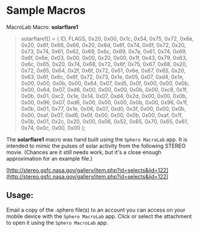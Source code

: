 Sample Macros
=============


MacroLab Macro: __solarflare1__

> solarflare1[] = { ID, FLAGS, 0x20, 0x00, 0x1c, 0x54, 0x75, 0x72, 0x6e, 0x20, 0x6f, 0x66, 0x66, 0x20, 0x6d, 0x6f, 0x74, 0x6f, 0x72, 0x20, 0x73, 0x74, 0x61, 0x62, 0x69, 0x6c, 0x69, 0x7a, 0x61, 0x74, 0x69, 0x6f, 0x6e, 0x03, 0x00, 0x00, 0x20, 0x00, 0x1f, 0x43, 0x79, 0x63, 0x6c, 0x65, 0x20, 0x74, 0x68, 0x72, 0x6f, 0x75, 0x67, 0x68, 0x20, 0x72, 0x65, 0x64, 0x2f, 0x6f, 0x72, 0x61, 0x6e, 0x67, 0x65, 0x20, 0x63, 0x6f, 0x6c, 0x6f, 0x72, 0x73, 0x1e, 0x05, 0x07, 0xd4, 0x1e, 0x00, 0x00, 0x0b, 0x00, 0x64, 0x07, 0xd5, 0x0f, 0x00, 0x00, 0x0b, 0x00, 0x64, 0x07, 0xd6, 0x00, 0x00, 0x00, 0x0b, 0x00, 0xc8, 0x1f, 0x0b, 0x01, 0xc2, 0x1e, 0x14, 0x07, 0xd4, 0x2d, 0x00, 0x00, 0x0b, 0x00, 0x96, 0x07, 0xd6, 0x00, 0x00, 0x00, 0x0b, 0x00, 0x96, 0x1f, 0x0b, 0x01, 0x77, 0x1e, 0x06, 0x07, 0xd0, 0x3f, 0x00, 0x00, 0x0b, 0x00, 0xaf, 0x07, 0xd6, 0x0f, 0x00, 0x00, 0x0b, 0x00, 0xaf, 0x1f, 0x0b, 0x01, 0x2c, 0x20, 0x00, 0x06, 0x52, 0x65, 0x70, 0x65, 0x61, 0x74, 0x0c, 0x00, 0x00 };


The __solarflare1__ macro was hand built using the `Sphero MacroLab` app.  It is intended to mimic the pulses of solar activity from the following STEREO movie.  (Chances are it still needs work, but it's a close enough approximation for an example file.)

[http://stereo.gsfc.nasa.gov/gallery/item.php?id=selects&iid=122](http://stereo.gsfc.nasa.gov/gallery/item.php?id=selects&iid=122)




Usage:
------

Email a copy of the .sphero file(s) to an account you can access on your mobile device with the `Sphero MacroLab` app.  Click or select the attachment to open it using the `Sphero MacroLab` app.
